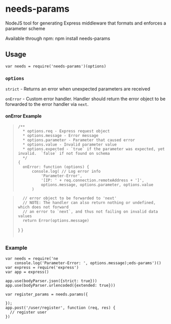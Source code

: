 # needs-params

NodeJS tool for generating Express middleware that formats and enforces a parameter scheme

Available through npm:
    npm install needs-params
    
## Usage
    var needs = require('needs-params')(options)
    
### `options`
`strict` 	- Returns an error when unexpected parameters are received

`onError`	- Custom error handler. Handler should return the error object to be forwarded to the error handler via `next`.

#### onError Example
> ```
> /**
>   * options.req - Express request object
>   * options.message - Error message
>   * options.parameter - Parameter that caused error
>   * options.value - Invalid parameter value
>   * options.expected - `true` if the parameter was expected, yet invalid.  `false` if not found on schema
>   */
> {
>   onError: function (options) {
>       console.log( // Log error info
>           'Parameter-Error',
>           '[IP: ' + req.connection.remoteAddress + ']',
>           options.message, options.parameter, options.value
> 	    )

>	    // error object to be forwarded to 'next'
>       // NOTE: The handler can also return nothing or undefined, which does not forward
>       // an error to `next`, and thus not failing on invalid data values
>       return Error(options.message)
>   }
> }
> ```




### Example
```
var needs = require('ne
	console.log('Parameter-Error: ', options.message);eds-params')()
var express = require('express')
var app = express()
    
app.use(bodyParser.json({strict: true}))
app.use(bodyParser.urlencoded({extended: true}))

var register_params = needs.params({
       
});
app.post('/user/register', function (req, res) {
  // register user
})
```
